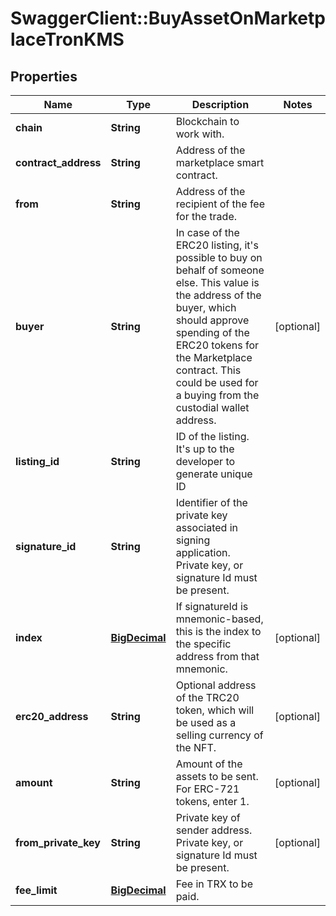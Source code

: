 # SwaggerClient::BuyAssetOnMarketplaceTronKMS

## Properties
Name | Type | Description | Notes
------------ | ------------- | ------------- | -------------
**chain** | **String** | Blockchain to work with. | 
**contract_address** | **String** | Address of the marketplace smart contract. | 
**from** | **String** | Address of the recipient of the fee for the trade. | 
**buyer** | **String** | In case of the ERC20 listing, it&#x27;s possible to buy on behalf of someone else. This value is the address of the buyer, which should approve spending of the ERC20 tokens for the Marketplace contract. This could be used for a buying from the custodial wallet address. | [optional] 
**listing_id** | **String** | ID of the listing. It&#x27;s up to the developer to generate unique ID | 
**signature_id** | **String** | Identifier of the private key associated in signing application. Private key, or signature Id must be present. | 
**index** | [**BigDecimal**](BigDecimal.md) | If signatureId is mnemonic-based, this is the index to the specific address from that mnemonic. | [optional] 
**erc20_address** | **String** | Optional address of the TRC20 token, which will be used as a selling currency of the NFT. | [optional] 
**amount** | **String** | Amount of the assets to be sent. For ERC-721 tokens, enter 1. | [optional] 
**from_private_key** | **String** | Private key of sender address. Private key, or signature Id must be present. | [optional] 
**fee_limit** | [**BigDecimal**](BigDecimal.md) | Fee in TRX to be paid. | 

